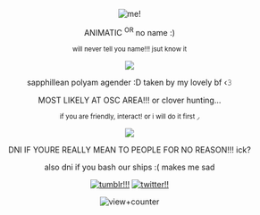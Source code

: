 <p align="center">
<picture>
 <source media="(prefers-color-scheme: dark)" srcset="https://files.catbox.moe/0h9imi.png">
 <source media="(prefers-color-scheme: light)" srcset="https://files.catbox.moe/nwyo34.png">
 <img alt="me!" src="https://files.catbox.moe/nwyo34.png">
</picture>
  </p>
  <p align="center">
ANIMATIC <sup>OR</sup> no name :)
  </p>
  <p align="center">
  <sup>will never tell you name!!! jsut know it </sup>
    </p>
    <p align="center">
    <img src="https://files.catbox.moe/p3xhxh.gif"/>
    </p> 
      <p align="center">
        sapphillean polyam agender :D taken by my lovely bf ‹𝟹
         </p>
         <p align="center">
    MOST LIKELY AT OSC AREA!!! or clover hunting...
        </p> 
          <p align="center">
    <sup>if you are friendly, interact! or i will do it first ◞</sup>
    </p> 
     <p align="center">
    <img src="https://64.media.tumblr.com/3aabfe556b3a186fb74ad7effd1af10d/de34f28c78a8987c-d6/s100x200/2c07ea45f7d113f7f67d077e68c9f33d75637648.pnj"/>
    </p> 
    <p align="center">
DNI IF YOURE REALLY MEAN TO PEOPLE FOR NO REASON!!! ick? 
      </p> 
      <p align="center">
also dni if you bash our ships :( makes me sad
</p>
<p align="center">
<a href="https://www.tumblr.com/blog/residentmara"><img src="https://img.shields.io/badge/Tumblr-%2336465D.svg?&style=for-the-badge&logo=Tumblr&logoColor=white" alt="tumblr!!!"></a> <a href="https://x.com/residentmara"><img src="https://img.shields.io/badge/Twitter-1DA1F2?style=for-the-badge&logo=twitter&logoColor=white" alt="twitter!!"></a>
</p>
<p align="center">
 <img src="https://komarev.com/ghpvc/?username=clubcrackers&style=plastic&color=b5334d&label=STALKERS" alt="view+counter"> 
</p> 
 
